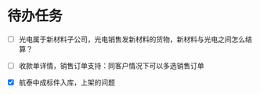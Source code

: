 # 待办任务
- [ ] 光电属于新材料子公司，光电销售发新材料的货物，新材料与光电之间怎么结算？
- [ ] 收款单详情，销售订单支持：同客户情况下可以多选销售订单


- [x] 航泰中成标件入库，上架的问题
